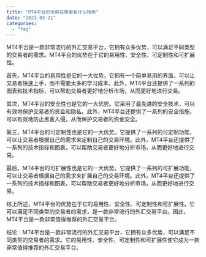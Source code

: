 ```yaml
---
title: "MT4平台的优势在哪里有什么特色"
date: "2023-03-21"
categories: 
  - "faq"
---
```


MT4平台是一款非常流行的外汇交易平台，它拥有众多优势，可以满足不同类型的交易者的需求。MT4平台的优势在于它的易用性、安全性、可定制性和可扩展性。

首先，MT4平台的易用性是它的一大优势。它拥有一个简单易用的界面，可以让交易者快速上手，而不需要太多的学习成本。此外，MT4平台还提供了一系列的图表和技术指标，可以帮助交易者更好地分析市场，从而更好地进行交易。

其次，MT4平台的安全性也是它的一大优势。它采用了最先进的安全技术，可以有效地保护交易者的资金和隐私。此外，MT4平台还提供了一系列的安全措施，可以有效地防止黑客入侵，从而保护交易者的资金安全。

第三，MT4平台的可定制性也是它的一大优势。它提供了一系列的可定制功能，可以让交易者根据自己的需求来定制自己的交易环境。此外，MT4平台还提供了一系列的技术指标和图表，可以帮助交易者更好地分析市场，从而更好地进行交易。

最后，MT4平台的可扩展性也是它的一大优势。它提供了一系列的可扩展功能，可以让交易者根据自己的需求来扩展自己的交易环境。此外，MT4平台还提供了一系列的技术指标和图表，可以帮助交易者更好地分析市场，从而更好地进行交易。

综上所述，MT4平台的优势在于它的易用性、安全性、可定制性和可扩展性。它可以满足不同类型的交易者的需求，是一款非常流行的外汇交易平台。因此，MT4平台是一款非常值得推荐的外汇交易平台。

结论：MT4平台是一款非常流行的外汇交易平台，它拥有众多优势，可以满足不同类型的交易者的需求。它的易用性、安全性、可定制性和可扩展性使它成为一款非常值得推荐的外汇交易平台。
